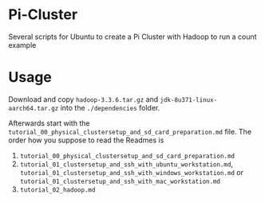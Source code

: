 # Pi-Cluster

Several scripts for Ubuntu to create a Pi Cluster with Hadoop to run a count example

# Usage

Download and copy `hadoop-3.3.6.tar.gz` and `jdk-8u371-linux-aarch64.tar.gz` into the `./dependencies` folder.

Afterwards start with the `tutorial_00_physical_clustersetup_and_sd_card_preparation.md` file.
The order how you suppose to read the Readmes is
1. `tutorial_00_physical_clustersetup_and_sd_card_preparation.md`
2. `tutorial_01_clustersetup_and_ssh_with_ubuntu_workstation.md`, `tutorial_01_clustersetup_and_ssh_with_windows_workstation.md` or `tutorial_01_clustersetup_and_ssh_with_mac_workstation.md`
3. `tutorial_02_hadoop.md`
